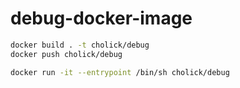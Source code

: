 # debug-docker-image

```bash
docker build . -t cholick/debug
docker push cholick/debug
```

```bash
docker run -it --entrypoint /bin/sh cholick/debug
```
